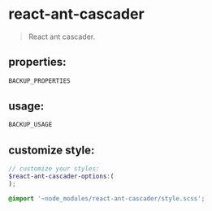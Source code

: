 # react-ant-cascader
> React ant cascader.


## properties:
```javascript
BACKUP_PROPERTIES
```

## usage:
```jsx
BACKUP_USAGE
```

## customize style:
```scss
// customize your styles:
$react-ant-cascader-options:(
);

@import '~node_modules/react-ant-cascader/style.scss';
```
